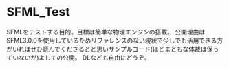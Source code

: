 # SFML_Test
SFMLをテストする目的。目標は簡単な物理エンジンの搭載。
公開理由はSFML3.0.0を使用しているためリファレンスのない現状で少しでも活用できる方がいればぜひ読んでくださるとと思いサンプルコード(ほどまともな体裁は保っていないが)よしての公開。
DLなども自由にどうぞ。
